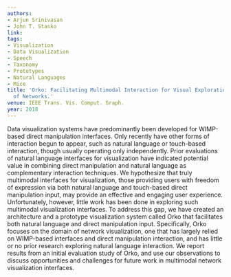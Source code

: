 ```yaml
---
authors:
- Arjun Srinivasan
- John T. Stasko
link:
tags:
- Visualization
- Data Visualization
- Speech
- Taxonomy
- Prototypes
- Natural Languages
- Mice
title: 'Orko: Facilitating Multimodal Interaction for Visual Exploration and Analysis
  of Networks.'
venue: IEEE Trans. Vis. Comput. Graph.
year: 2018
---
```

Data visualization systems have predominantly been developed for WIMP-based direct manipulation interfaces. Only recently have other forms of interaction begun to appear, such as natural language or touch-based interaction, though usually operating only independently. Prior evaluations of natural language interfaces for visualization have indicated potential value in combining direct manipulation and natural language as complementary interaction techniques. We hypothesize that truly multimodal interfaces for visualization, those providing users with freedom of expression via both natural language and touch-based direct manipulation input, may provide an effective and engaging user experience. Unfortunately, however, little work has been done in exploring such multimodal visualization interfaces. To address this gap, we have created an architecture and a prototype visualization system called Orko that facilitates both natural language and direct manipulation input. Specifically, Orko focuses on the domain of network visualization, one that has largely relied on WIMP-based interfaces and direct manipulation interaction, and has little or no prior research exploring natural language interaction. We report results from an initial evaluation study of Orko, and use our observations to discuss opportunities and challenges for future work in multimodal network visualization interfaces.